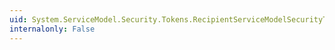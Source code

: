 ```yaml
---
uid: System.ServiceModel.Security.Tokens.RecipientServiceModelSecurityTokenRequirement.ToString
internalonly: False
---
```

